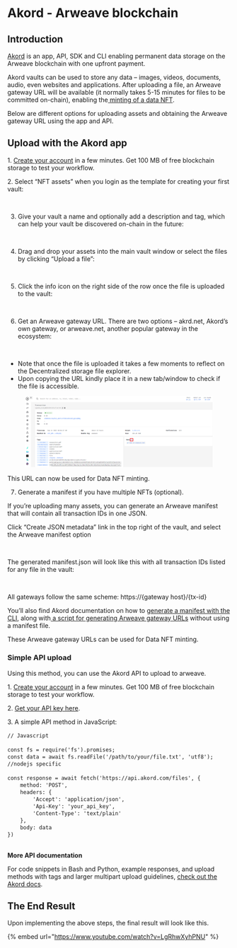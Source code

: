 # Akord - Arweave blockchain

## Introduction

[Akord](https://akord.com/) is an app, API, SDK and CLI enabling permanent data storage on the Arweave blockchain with one upfront payment.&#x20;

Akord vaults can be used to store any data – images, videos, documents, audio, even websites and applications. After uploading a file, an Arweave gateway URL will be available (it normally takes 5-15 minutes for files to be committed on-chain), enabling the[ minting of a data NFT](https://docs.itheum.io/product-docs/product/data-dex/minting-a-data-nft).

Below are different options for uploading assets and obtaining the Arweave gateway URL using the app and API.

## Upload with the Akord app

1\. [Create your account](https://v2.akord.com/signup) in a few minutes. Get 100 MB of free blockchain storage to test your workflow.

2\. Select “NFT assets” when you login as the template for creating your first vault:

<figure><img src="https://lh7-us.googleusercontent.com/docsz/AD_4nXddrOKELCqyk3o_KVTUgZzbnfA8ffC-cYteyooSjr3xUqjlcHf0NGLeZSZd8bkX4owr8IFJbSfVPGkygx7aMLPGAVj9NZrZbl99xc6IDd4BMlXOXkvM63j6sDUbMelv30NHqv6SUM1LxPESjvFSHboVM2qG?key=ED0qkWeun-F8aJUWm45Tow" alt=""><figcaption></figcaption></figure>



3. Give your vault a name and optionally add a description and tag, which can help your vault be discovered on-chain in the future:

<figure><img src="https://lh7-us.googleusercontent.com/docsz/AD_4nXdOcG52TjsVPV8vvEFH0RdAvKtRH0gKVrtgnxhaohRASN4OAbWZr_5y0VGR53u9ZAZCvBunpqpd87eOjq0dNAmcrKS8Uu4BPTGel9mgzQUTR_qX04Mb3Az0a04WQGBDmWy52yjWhRiY367o_31uCspsfI0?key=ED0qkWeun-F8aJUWm45Tow" alt=""><figcaption></figcaption></figure>

4. Drag and drop your assets into the main vault window or select the files by clicking “Upload a file”:

<figure><img src="https://lh7-us.googleusercontent.com/docsz/AD_4nXfUBQv7r3SJIPc5YhXrOFcnFlB8wB5hEv0IiD0cnIu9KIPj7dzuaKg10Ok2jTJUbwgf6adUez9CAFWMYvj6cK30GHJj-GraG9BCFmENyENrfP9liE_ppyKqGX4QbT4ayB8gc8PpK68vi5-MOe-okXA6-IY?key=ED0qkWeun-F8aJUWm45Tow" alt=""><figcaption></figcaption></figure>

5. Click the info icon on the right side of the row once the file is uploaded to the vault:

<figure><img src="https://lh7-us.googleusercontent.com/docsz/AD_4nXeD-1qfieC-_mxCNZoA4R83Ms34X9e2ne0B81ULu5XUt3C-dJqgZ00WVnGgWIsesYrBB0BsTGAF-IKcZvjq7qu3UR9fI1FD2vYByOfhHBtFMAP0yvYUma4m8BL_PFfnQ0BcjO-VuWDoKQdf2fOx4nXJC7Kx?key=ED0qkWeun-F8aJUWm45Tow" alt=""><figcaption></figcaption></figure>

6. Get an Arweave gateway URL. There are two options – akrd.net, Akord’s own gateway, or arweave.net, another popular gateway in the ecosystem:

<figure><img src="https://lh7-us.googleusercontent.com/docsz/AD_4nXfZWvEK4mmg0Hfkt4fhTavD_SBwbj-3WAXKUV9hOCTRXfGHzFZdfkDzNG27mFWoYHvQVQMYvvb9GPj_8BOhOQzVRG8s81L73uA0OxD22ptMG4Byc5GdCiSL6edUmTrm24l5RgtARLP-fpELbx3HC9vajvW2?key=ED0qkWeun-F8aJUWm45Tow" alt=""><figcaption></figcaption></figure>

* Note that once the file is uploaded it takes a few moments to reflect on the Decentralized storage file explorer.
* Upon copying the URL kindly place it in a new tab/window to check if the file is accessible.

<figure><img src="../../../.gitbook/assets/image (115).png" alt=""><figcaption></figcaption></figure>

This URL can now be used for Data NFT minting.&#x20;

7. Generate a manifest if you have multiple NFTs (optional).

If you’re uploading many assets, you can generate an Arweave manifest that will contain all transaction IDs in one JSON.

Click “Create JSON metadata” link in the top right of the vault, and select the Arweave manifest option

<figure><img src="https://lh7-us.googleusercontent.com/docsz/AD_4nXcjwH0h_fu-eDg-oruIF38Pj3f2xf-O0h5ytmQ2NE7f1xibKF56bn46Q-HoJwzAxXt-stsKTj1coO8EppfUWl52VuziVYi90aWbHYk_Ev2LU7Nl-rzoeGzGuzbIJrg_LlRWAiGz7OrsL0BhCMRZ9pZRj3w?key=ED0qkWeun-F8aJUWm45Tow" alt=""><figcaption></figcaption></figure>

The generated manifest.json will look like this with all transaction IDs listed for any file in the vault:

<figure><img src="https://lh7-us.googleusercontent.com/docsz/AD_4nXdj0vC9tIvP1qXil3M9waQTX4LjympuRdPQh4ltb2f52_ablVKF2t13ow5hnOOmsnjI9x351rR69wyrSyubEMGSDkfKO2uLmTnK4Uf5gm-lOENrSKTMGna2ugQz41Bkp-eXXBYuxRPU4CKLYEYcR34zXE5T?key=ED0qkWeun-F8aJUWm45Tow" alt=""><figcaption></figcaption></figure>

All gateways follow the same scheme: https://{gateway host}/{tx-id}

You’ll also find Akord documentation on how to [generate a manifest with the CLI](https://docs.akord.com/nft-projects/get-the-arweave-urls/generate-a-manifest-cli), along with[ a script for generating Arweave gateway URLs](https://docs.akord.com/nft-projects/get-the-arweave-urls/using-a-script) without using a manifest file.

These Arweave gateway URLs can be used for Data NFT minting.



### Simple API upload

Using this method, you can use the Akord API to upload to arweave.

1\. [Create your account](https://v2.akord.com/signup) in a few minutes. Get 100 MB of free blockchain storage to test your workflow.

2\. [Get your API key here](https://v2.akord.com/account/developers).

3\. A simple API method in JavaScript:&#x20;

```
// Javascript

const fs = require('fs').promises;
const data = await fs.readFile('/path/to/your/file.txt', 'utf8'); //nodejs specific

const response = await fetch('https://api.akord.com/files', {
    method: 'POST',
    headers: {
        'Accept': 'application/json',
        'Api-Key': 'your_api_key',
        'Content-Type': 'text/plain'
    },
    body: data
})

```

\
**More API documentation**

For code snippets in Bash and Python, example responses, and upload methods with tags and larger multipart upload guidelines, [check out the Akord docs](https://docs.akord.com/nft-projects/upload-with-app-api-or-cli/use-the-api-to-upload).&#x20;

## The End Result

Upon implementing the above steps, the final result will look like this.&#x20;

{% embed url="https://www.youtube.com/watch?v=LgRhwXyhPNU" %}
